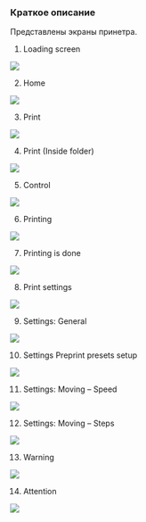 ### Краткое описание 

Представлены экраны принетра.

1. Loading screen

![](Loading_screen.png)

2. Home

![](Home.png)

3. Print

![](Print.png)

4. Print (Inside folder)

![](Print_Inside_Folder.png)

5. Control

![](Control.png)

6. Printing

![](Printing.png)

7. Printing is done

![](Printing_is_done.png)

8. Print settings

![](Print_settings.png)

9. Settings: General

![](Settings_General.png)

10. Settings Preprint presets setup

![](Settings_Preprint_presets_setup.png)

11. Settings: Moving – Speed

![](Settings_Moving_Speed.png)

12. Settings: Moving – Steps

![](Settings_Moving_Steps.png)

13. Warning

![](Warning.png)

14. Attention

![](Attention.png)
